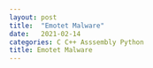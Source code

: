 ```yaml
---
layout: post
title:  "Emotet Malware"
date:   2021-02-14
categories: C C++ Asssembly Python 
title: Emotet Malware
---
```

